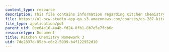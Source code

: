 ```yaml
---
content_type: resource
description: This file contains information regarding Kitchen Chemistry Homework 3.
file: https://ol-ocw-studio-app-qa.s3.amazonaws.com/courses/es-287-kitchen-chemistry-spring-2009/7de2837d85cbc6c25999b4f122952d10_MITES_287S09_assn03_Week03.pdf
file_type: application/pdf
parent_uid: 0ee64e16-4a4b-fd24-8fb1-8b7e5e7fcb6c
resourcetype: Document
title: Kitchen Chemistry Homework 3
uid: 7de2837d-85cb-c6c2-5999-b4f122952d10
---
```

